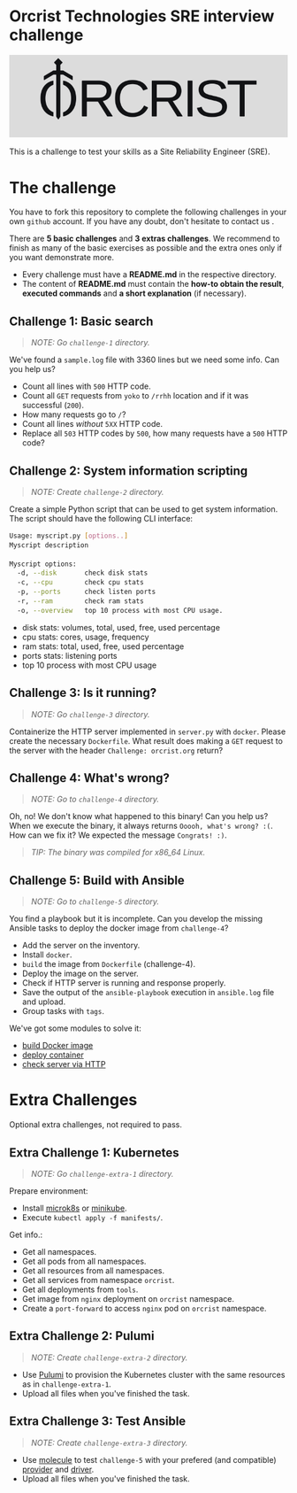# Orcrist Technologies SRE interview challenge

![Orcrist Technologies](./header.png)

This is a challenge to test your skills as a Site Reliability Engineer (SRE).

# The challenge

You have to fork this repository to complete the following challenges in your own `github` account. If you have any doubt, don't hesitate to contact us .

There are **5 basic challenges** and **3 extras challenges**.
We recommend to finish as many of the basic exercises as possible and the extra ones only if you want demonstrate more.

- Every challenge must have a **README.md** in the respective directory.
- The content of **README.md** must contain the **how-to obtain the result**, **executed commands** and **a short explanation** (if necessary).

## Challenge 1: Basic search

> _NOTE: Go `challenge-1` directory._

We've found a `sample.log` file with 3360 lines but we need some info. Can you help us?

- Count all lines with `500` HTTP code.
- Count all `GET` requests from `yoko` to `/rrhh` location and if it was successful (`200`).
- How many requests go to `/`?
- Count all lines _without_ `5XX` HTTP code.
- Replace all `503` HTTP codes by `500`, how many requests have a `500` HTTP code?

## Challenge 2: System information scripting

> _NOTE: Create `challenge-2` directory._

Create a simple Python script that can be used to get system information. The script should have the following CLI interface:

```sh
Usage: myscript.py [options..]
Myscript description

Myscript options:
  -d, --disk       check disk stats
  -c, --cpu        check cpu stats
  -p, --ports      check listen ports
  -r, --ram        check ram stats
  -o, --overview   top 10 process with most CPU usage.
```

- disk stats: volumes, total, used, free, used percentage
- cpu stats: cores, usage, frequency
- ram stats: total, used, free, used percentage
- ports stats: listening ports
- top 10 process with most CPU usage

## Challenge 3: Is it running?

> _NOTE: Go `challenge-3` directory._

Containerize the HTTP server implemented in `server.py` with `docker`. Please create the necessary `Dockerfile`.
What result does making a `GET` request to the server with the header `Challenge: orcrist.org` return?

## Challenge 4: What's wrong?

> _NOTE: Go to `challenge-4` directory._

Oh, no! We don't know what happened to this binary! Can you help us?
When we execute the binary, it always returns `Ooooh, what's wrong? :(`.
How can we fix it? We expected the message `Congrats! :)`.

> _TIP: The binary was compiled for x86_64 Linux._

## Challenge 5: Build with Ansible

> _NOTE: Go to `challenge-5` directory._

You find a playbook but it is incomplete.
Can you develop the missing Ansible tasks to deploy the docker image from `challenge-4`?

- Add the server on the inventory.
- Install `docker`.
- `build` the image from `Dockerfile` (challenge-4).
- Deploy the image on the server.
- Check if HTTP server is running and response properly.
- Save the output of the `ansible-playbook` execution in `ansible.log` file and upload.
- Group tasks with `tags`.

We've got some modules to solve it:

- [build Docker image](https://docs.ansible.com/ansible/latest/collections/community/docker/docker_image_module.html)
- [deploy container](https://docs.ansible.com/ansible/latest/collections/community/docker/docker_container_module.html)
- [check server via HTTP](https://docs.ansible.com/ansible/latest/collections/ansible/builtin/uri_module.html)

# Extra Challenges

Optional extra challenges, not required to pass.

## Extra Challenge 1: Kubernetes

> _NOTE: Go `challenge-extra-1` directory._

Prepare environment:

- Install [microk8s](https://microk8s.io/) or [minikube](https://minikube.sigs.k8s.io/docs/start/).
- Execute `kubectl apply -f manifests/`.

Get info.:

- Get all namespaces.
- Get all pods from all namespaces.
- Get all resources from all namespaces.
- Get all services from namespace `orcrist`.
- Get all deployments from `tools`.
- Get image from `nginx` deployment on `orcrist` namespace.
- Create a `port-forward` to access `nginx` pod on `orcrist` namespace.

## Extra Challenge 2: Pulumi

> _NOTE: Create `challenge-extra-2` directory._

- Use [Pulumi](https://pulumi.com) to provision the Kubernetes cluster with the same resources as in `challenge-extra-1`.
- Upload all files when you've finished the task.

## Extra Challenge 3: Test Ansible

> _NOTE: Create `challenge-extra-3` directory._

- Use [molecule](https://molecule.readthedocs.io/en/latest/) to test `challenge-5` with your prefered (and compatible) [provider](https://molecule.readthedocs.io/en/stable-1.9/#provider) and [driver](https://molecule.readthedocs.io/en/stable-1.9/#driver).
- Upload all files when you've finished the task.
